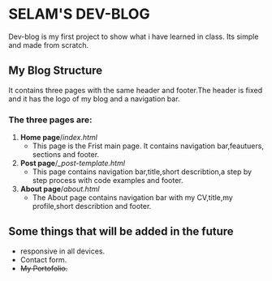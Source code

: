 # SELAM'S DEV-BLOG
Dev-blog is my first project to show what i have learned in class. Its simple and made from scratch.

## My Blog Structure

It contains three pages with the same header and footer.The header is fixed and it has the logo of my blog and a navigation bar.

### The three pages are:
1. **Home page**/*index.html*
    - This page is the Frist main page. It contains navigation bar,feautuers, sections and footer.
2. **Post page**/*_post-template.html*
    - This page contains navigation bar,title,short describtion,a step by step process with code examples and footer.
3. **About page**/*about.html*
    - The About page contains navigation bar with my CV,title,my profile,short describtion and footer.

## Some things that will be added in the future

- responsive in all devices.
- Contact form.
- ~~My Portofolio.~~



